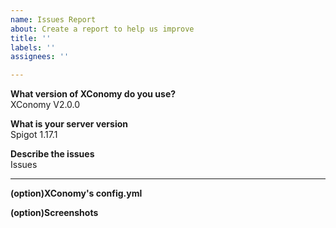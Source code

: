 ```yaml
---
name: Issues Report
about: Create a report to help us improve
title: ''
labels: ''
assignees: ''

---
```


**What version of XConomy do you use?**  
XConomy V2.0.0

**What is your server version**  
Spigot 1.17.1

**Describe the issues**  
Issues


---

**(option)XConomy's config.yml**

**(option)Screenshots**
